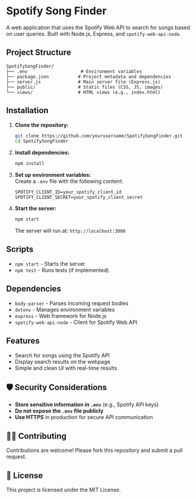 
# Spotify Song Finder

A web application that uses the Spotify Web API to search for songs based on user queries. Built with Node.js, Express, and `spotify-web-api-node`.

## Project Structure

```
SpotifySongFinder/
├── .env                    # Environment variables
├── package.json           # Project metadata and dependencies
├── server.js              # Main server file (Express.js)
├── public/                # Static files (CSS, JS, images)
└── views/                 # HTML views (e.g., index.html)
```

## Installation

1. **Clone the repository:**  
   ```bash
   git clone https://github.com/yourusername/SpotifySongFinder.git
   cd SpotifySongFinder
   ```

2. **Install dependencies:**  
   ```bash
   npm install
   ```

3. **Set up environment variables:**  
   Create a `.env` file with the following content:
   ```env
   SPOTIFY_CLIENT_ID=your_spotify_client_id
   SPOTIFY_CLIENT_SECRET=your_spotify_client_secret
   ```

4. **Start the server:**  
   ```bash
   npm start
   ```

   The server will run at: `http://localhost:3000`

## Scripts
- `npm start` - Starts the server  
- `npm test` - Runs tests (if implemented)  

## Dependencies
- `body-parser` - Parses incoming request bodies  
- `dotenv` - Manages environment variables  
- `express` - Web framework for Node.js  
- `spotify-web-api-node` - Client for Spotify Web API  

## Features
- Search for songs using the Spotify API  
- Display search results on the webpage  
- Simple and clean UI with real-time results  

## 🛡 Security Considerations
- **Store sensitive information in `.env`** (e.g., Spotify API keys)  
- **Do not expose the `.env` file publicly**  
- **Use HTTPS** in production for secure API communication  

## 👨‍💻 Contributing
Contributions are welcome! Please fork this repository and submit a pull request.

## 📜 License
This project is licensed under the MIT License.
